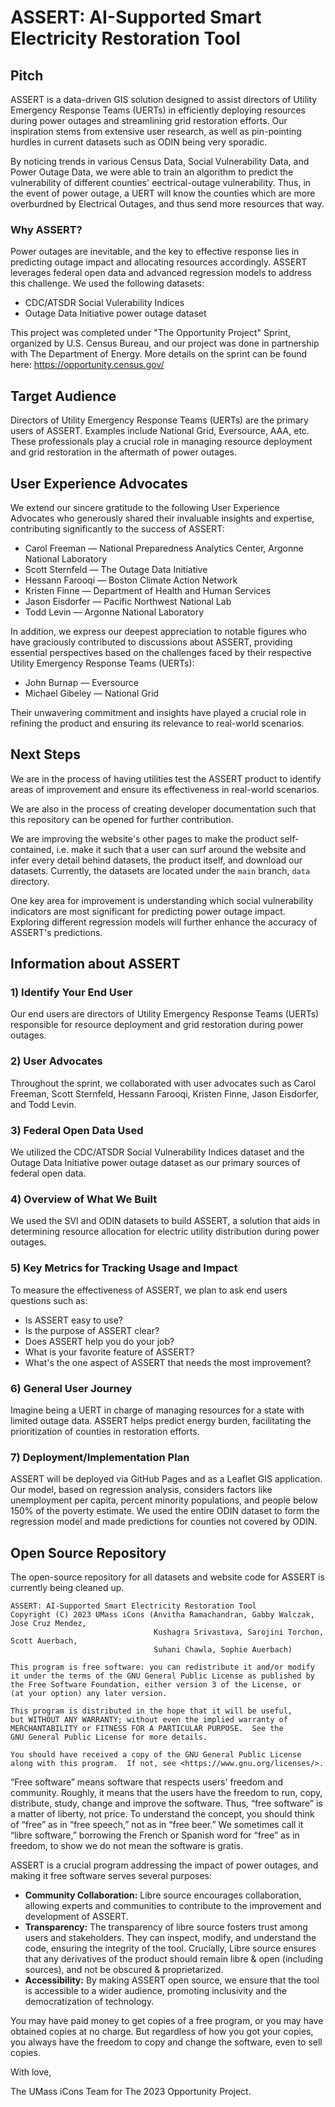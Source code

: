 # ASSERT: AI-Supported Smart Electricity Restoration Tool

## Pitch

ASSERT is a data-driven GIS solution designed to assist directors of Utility Emergency Response Teams (UERTs) in efficiently deploying resources during power outages and streamlining grid restoration efforts. Our inspiration stems from extensive user research, as well as pin-pointing hurdles in current datasets such as ODIN being very sporadic. 

By noticing trends in various Census Data, Social Vulnerability Data, and Power Outage Data, we were able to train an algorithm to predict the vulnerability of different counties' eectrical-outage vulnerability. Thus, in the event of  power outage, a UERT will know the counties which are more overburdned by Electrical Outages, and thus send more resources that way.

### Why ASSERT?

Power outages are inevitable, and the key to effective response lies in predicting outage impact and allocating resources accordingly. ASSERT leverages federal open data and advanced regression models to address this challenge. We used the following datasets: 

- CDC/ATSDR Social Vulerability Indices
- Outage Data Initiative power outage dataset

This project was completed under "The Opportunity Project" Sprint, organized by U.S. Census Bureau, and our project was done in partnership with The Department of Energy. More details on the sprint can be found here: https://opportunity.census.gov/

## Target Audience

Directors of Utility Emergency Response Teams (UERTs) are the primary users of ASSERT. Examples include National Grid, Eversource, AAA, etc. These professionals play a crucial role in managing resource deployment and grid restoration in the aftermath of power outages.

## User Experience Advocates

We extend our sincere gratitude to the following User Experience Advocates who generously shared their invaluable insights and expertise, contributing significantly to the success of ASSERT:

- Carol Freeman — National Preparedness Analytics Center, Argonne National Laboratory
- Scott Sternfeld — The Outage Data Initiative
- Hessann Farooqi — Boston Climate Action Network
- Kristen Finne — Department of Health and Human Services
- Jason Eisdorfer — Pacific Northwest National Lab
- Todd Levin — Argonne National Laboratory

In addition, we express our deepest appreciation to notable figures who have graciously contributed to discussions about ASSERT, providing essential perspectives based on the challenges faced by their respective Utility Emergency Response Teams (UERTs):

- John Burnap — Eversource
- Michael Gibeley — National Grid

Their unwavering commitment and insights have played a crucial role in refining the product and ensuring its relevance to real-world scenarios.

## Next Steps

We are in the process of having utilities test the ASSERT product to identify areas of improvement and ensure its effectiveness in real-world scenarios. 

We are also in the process of creating developer documentation such that this repository can be opened for further contribution. 

We are improving the website's other pages to make the product self-contained, i.e. make it such that a user can surf around the website and infer every detail behind datasets, the product itself, and download our datasets. Currently, the datasets are located under the ```main``` branch, ```data``` directory.

One key area for improvement is understanding which social vulnerability indicators are most significant for predicting power outage impact. Exploring different regression models will further enhance the accuracy of ASSERT's predictions.

## Information about ASSERT

### 1) Identify Your End User

Our end users are directors of Utility Emergency Response Teams (UERTs) responsible for resource deployment and grid restoration during power outages.

### 2) User Advocates

Throughout the sprint, we collaborated with user advocates such as Carol Freeman, Scott Sternfeld, Hessann Farooqi, Kristen Finne, Jason Eisdorfer, and Todd Levin.

### 3) Federal Open Data Used

We utilized the CDC/ATSDR Social Vulnerability Indices dataset and the Outage Data Initiative power outage dataset as our primary sources of federal open data.

### 4) Overview of What We Built

We used the SVI and ODIN datasets to build ASSERT, a solution that aids in determining resource allocation for electric utility distribution during power outages.

### 5) Key Metrics for Tracking Usage and Impact

To measure the effectiveness of ASSERT, we plan to ask end users questions such as:
- Is ASSERT easy to use?
- Is the purpose of ASSERT clear?
- Does ASSERT help you do your job?
- What is your favorite feature of ASSERT?
- What's the one aspect of ASSERT that needs the most improvement?

### 6) General User Journey

Imagine being a UERT in charge of managing resources for a state with limited outage data. ASSERT helps predict energy burden, facilitating the prioritization of counties in restoration efforts.

### 7) Deployment/Implementation Plan

ASSERT will be deployed via GitHub Pages and as a Leaflet GIS application. Our model, based on regression analysis, considers factors like unemployment per capita, percent minority populations, and people below 150% of the poverty estimate. We used the entire ODIN dataset to form the regression model and made predictions for counties not covered by ODIN.

## Open Source Repository

The open-source repository for all datasets and website code for ASSERT is currently being cleaned up.

```plaintext
ASSERT: AI-Supported Smart Electricity Restoration Tool
Copyright (C) 2023 UMass iCons (Anvitha Ramachandran, Gabby Walczak, Jose Cruz Mendez,
                                Kushagra Srivastava, Sarojini Torchon, Scott Auerbach,
                                Suhani Chawla, Sophie Auerbach)

This program is free software: you can redistribute it and/or modify
it under the terms of the GNU General Public License as published by
the Free Software Foundation, either version 3 of the License, or
(at your option) any later version.

This program is distributed in the hope that it will be useful,
but WITHOUT ANY WARRANTY; without even the implied warranty of
MERCHANTABILITY or FITNESS FOR A PARTICULAR PURPOSE.  See the
GNU General Public License for more details.

You should have received a copy of the GNU General Public License
along with this program.  If not, see <https://www.gnu.org/licenses/>.

```

“Free software” means software that respects users' freedom and community. Roughly, it means that the users have the freedom to run, copy, distribute, study, change and improve the software. Thus, “free software” is a matter of liberty, not price. To understand the concept, you should think of “free” as in “free speech,” not as in “free beer.” We sometimes call it “libre software,” borrowing the French or Spanish word for “free” as in freedom, to show we do not mean the software is gratis.

ASSERT is a crucial program addressing the impact of power outages, and making it free software serves several purposes:
- **Community Collaboration:** Libre source encourages collaboration, allowing experts and communities to contribute to the improvement and development of ASSERT.
- **Transparency:** The transparency of libre source fosters trust among users and stakeholders. They can inspect, modify, and understand the code, ensuring the integrity of the tool. Crucially, Libre source ensures that any derivatives of the product should remain libre & open (including sources), and not be obscured & proprietarized.
- **Accessibility:** By making ASSERT open source, we ensure that the tool is accessible to a wider audience, promoting inclusivity and the democratization of technology.

You may have paid money to get copies of a free program, or you may have obtained copies at no charge. But regardless of how you got your copies, you always have the freedom to copy and change the software, even to sell copies.

With love, 

The UMass iCons Team for The 2023 Opportunity Project.
